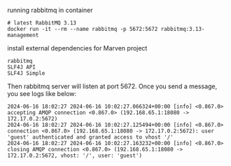 running rabbitmq in container
```code
# latest RabbitMQ 3.13
docker run -it --rm --name rabbitmq -p 5672:5672 rabbitmq:3.13-management
```

install external dependencies for Marven project
```
rabbitmq
SLF4J API
SLF4J Simple
```

Then rabbitmq server will listen at port 5672. Once you send a message, you see logs like below:
```
2024-06-16 18:02:27 2024-06-16 10:02:27.066324+00:00 [info] <0.867.0> accepting AMQP connection <0.867.0> (192.168.65.1:18080 -> 172.17.0.2:5672)
2024-06-16 18:02:27 2024-06-16 10:02:27.125494+00:00 [info] <0.867.0> connection <0.867.0> (192.168.65.1:18080 -> 172.17.0.2:5672): user 'guest' authenticated and granted access to vhost '/'
2024-06-16 18:02:27 2024-06-16 10:02:27.163232+00:00 [info] <0.867.0> closing AMQP connection <0.867.0> (192.168.65.1:18080 -> 172.17.0.2:5672, vhost: '/', user: 'guest')
```
